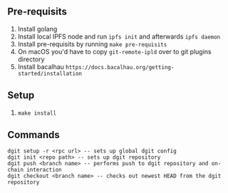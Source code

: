 ## Pre-requisits

1. Install golang
2. Install local IPFS node and run `ipfs init` and afterwards `ipfs daemon`
3. Install pre-requisits by running `make pre-requisits`
4. On macOS you'd have to copy `git-remote-ipld` over to git plugins directory
5. Install bacalhau `https://docs.bacalhau.org/getting-started/installation`

## Setup

1. `make install`

## Commands

```
dgit setup -r <rpc url> -- sets up global dgit config
dgit init <repo path> -- sets up dgit repository
dgit push <branch name> -- performs push to dgit repository and on-chain interaction
dgit checkout <branch name> -- checks out newest HEAD from the dgit repository
```
